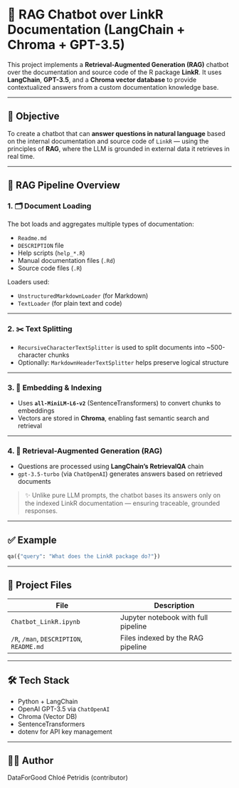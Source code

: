 # 🤖 RAG Chatbot over LinkR Documentation (LangChain + Chroma + GPT-3.5)

This project implements a **Retrieval-Augmented Generation (RAG)** chatbot over the documentation and source code of the R package **LinkR**. It uses **LangChain**, **GPT-3.5**, and a **Chroma vector database** to provide contextualized answers from a custom documentation knowledge base.

---

## 🎯 Objective

To create a chatbot that can **answer questions in natural language** based on the internal documentation and source code of `LinkR` — using the principles of **RAG**, where the LLM is grounded in external data it retrieves in real time.

---

## 🧩 RAG Pipeline Overview

### 1. 🗂️ Document Loading

The bot loads and aggregates multiple types of documentation:

- `Readme.md`
- `DESCRIPTION` file
- Help scripts (`help_*.R`)
- Manual documentation files (`.Rd`)
- Source code files (`.R`)

Loaders used:
- `UnstructuredMarkdownLoader` (for Markdown)
- `TextLoader` (for plain text and code)

---

### 2. ✂️ Text Splitting

- `RecursiveCharacterTextSplitter` is used to split documents into ~500-character chunks
- Optionally: `MarkdownHeaderTextSplitter` helps preserve logical structure

---

### 3. 🧠 Embedding & Indexing

- Uses **`all-MiniLM-L6-v2`** (SentenceTransformers) to convert chunks to embeddings
- Vectors are stored in **Chroma**, enabling fast semantic search and retrieval

---

### 4. 💬 Retrieval-Augmented Generation (RAG)

- Questions are processed using **LangChain’s RetrievalQA** chain
- `gpt-3.5-turbo` (via `ChatOpenAI`) generates answers based on retrieved documents

> ✨ Unlike pure LLM prompts, the chatbot bases its answers only on the indexed LinkR documentation — ensuring traceable, grounded responses.

---

## ✅ Example

```python
qa({"query": "What does the LinkR package do?"})
```

---

## 📁 Project Files

| File | Description |
|------|-------------|
| `Chatbot_LinkR.ipynb` | Jupyter notebook with full pipeline |
| `/R`, `/man`, `DESCRIPTION`, `README.md` | Files indexed by the RAG pipeline |

---

## 🛠️ Tech Stack

- Python + LangChain
- OpenAI GPT-3.5 via `ChatOpenAI`
- Chroma (Vector DB)
- SentenceTransformers
- dotenv for API key management

---

## 👩‍💻 Author

DataForGood
Chloé Petridis  (contributor)
